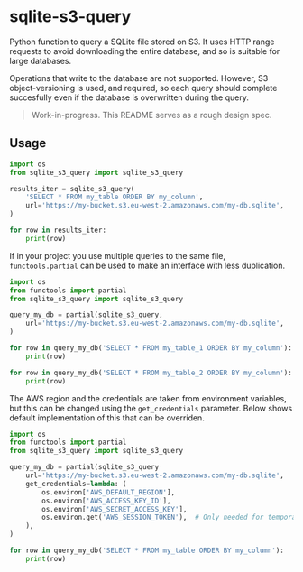 # sqlite-s3-query

Python function to query a SQLite file stored on S3. It uses HTTP range requests to avoid downloading the entire database, and so is suitable for large databases.

Operations that write to the database are not supported. However, S3 object-versioning is used, and required, so each query should complete succesfully even if the database is overwritten during the query.

> Work-in-progress. This README serves as a rough design spec.


## Usage

```python
import os
from sqlite_s3_query import sqlite_s3_query

results_iter = sqlite_s3_query(
    'SELECT * FROM my_table ORDER BY my_column',
    url='https://my-bucket.s3.eu-west-2.amazonaws.com/my-db.sqlite',
)

for row in results_iter:
    print(row)
```

If in your project you use multiple queries to the same file, `functools.partial` can be used to make an interface with less duplication.

```python
import os
from functools import partial
from sqlite_s3_query import sqlite_s3_query

query_my_db = partial(sqlite_s3_query,
    url='https://my-bucket.s3.eu-west-2.amazonaws.com/my-db.sqlite',
)

for row in query_my_db('SELECT * FROM my_table_1 ORDER BY my_column'):
    print(row)

for row in query_my_db('SELECT * FROM my_table_2 ORDER BY my_column'):
    print(row)
```

The AWS region and the credentials are taken from environment variables, but this can be changed using the `get_credentials` parameter. Below shows default implementation of this that can be overriden.

```python
import os
from functools import partial
from sqlite_s3_query import sqlite_s3_query

query_my_db = partial(sqlite_s3_query
    url='https://my-bucket.s3.eu-west-2.amazonaws.com/my-db.sqlite',
    get_credentials=lambda: (
        os.environ['AWS_DEFAULT_REGION'],
        os.environ['AWS_ACCESS_KEY_ID'],
        os.environ['AWS_SECRET_ACCESS_KEY'],
        os.environ.get('AWS_SESSION_TOKEN'),  # Only needed for temporary credentials
    ),
)

for row in query_my_db('SELECT * FROM my_table ORDER BY my_column'):
    print(row)
```
